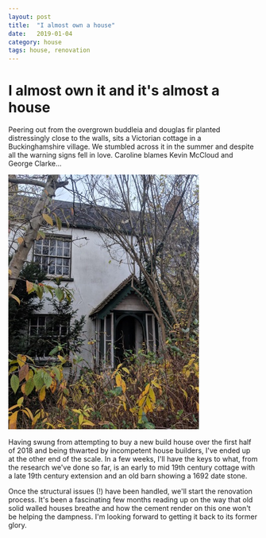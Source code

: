 ```yaml
---
layout: post
title:  "I almost own a house"
date:   2019-01-04
category: house
tags: house, renovation
---
```


I almost own it and it's almost a house
===

Peering out from the overgrown buddleia and douglas fir planted distressingly close to the walls, sits a Victorian cottage in a Buckinghamshire village. We stumbled across it in the summer and despite all the warning signs fell in love. Caroline blames Kevin McCloud and George Clarke...

![ThroughTheTrees](/img/ashbourne/ThroughTheTrees.jpg)

Having swung from attempting to buy a new build house over the first half of 2018 and being thwarted by incompetent house builders, I've ended up at the other end of the scale. In a few weeks, I'll have the keys to what, from the research we've done so far, is an early to mid 19th century cottage with a late 19th century extension and an old barn showing a 1692 date stone.

Once the structural issues (!) have been handled, we'll start the renovation process. It's been a fascinating few months reading up on the way that old solid walled houses breathe and how the cement render on this one won't be helping the dampness. I'm looking forward to getting it back to its former glory.